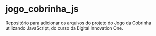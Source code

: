# jogo_cobrinha_js
Repositório para adicionar os arquivos do projeto do Jogo da Cobrinha utilizando JavaScript, do curso da Digital Innovation One.
